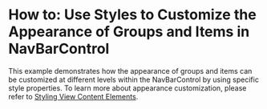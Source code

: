 # How to: Use Styles to Customize the Appearance of Groups and Items in NavBarControl


<p>This example demonstrates how the appearance of groups and items can be customized at different levels within the NavBarControl by using specific style properties. To learn more about appearance customization, please refer to <a href="https://documentation.devexpress.com/#WPF/CustomDocument6658">Styling View Content Elements</a>.</p>

<br/>



